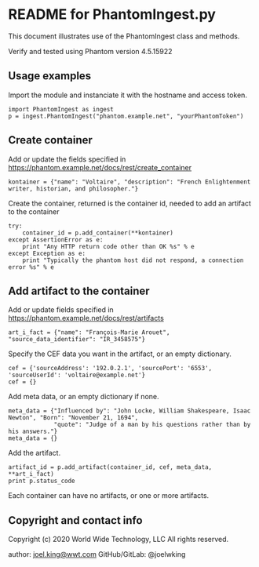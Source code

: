 # README for PhantomIngest.py

This document illustrates use of the PhantomIngest class and methods.

Verify and tested using Phantom version 4.5.15922

## Usage examples
Import the module and instanciate it with the hostname and access token.
```
import PhantomIngest as ingest
p = ingest.PhantomIngest("phantom.example.net", "yourPhantomToken")
```
## Create container

Add or update the fields specified in https://phantom.example.net/docs/rest/create_container
```
kontainer = {"name": "Voltaire", "description": "French Enlightenment writer, historian, and philosopher."}
```
Create the container, returned is the container id, needed to add an artifact to the container
```
try:
    container_id = p.add_container(**kontainer)
except AssertionError as e:
    print "Any HTTP return code other than OK %s" % e
except Exception as e:
    print "Typically the phantom host did not respond, a connection error %s" % e
```

## Add artifact to the container
Add or update fields specified in https://phantom.example.net/docs/rest/artifacts
```
art_i_fact = {"name": "François-Marie Arouet", "source_data_identifier": "IR_3458575"}
```
Specify the CEF data you want in the artifact, or an empty dictionary.
```
cef = {'sourceAddress': '192.0.2.1', 'sourcePort': '6553', 'sourceUserId': 'voltaire@example.net'}
cef = {}
```
Add meta data, or an empty dictionary if none.
```
meta_data = {"Influenced by": "John Locke, William Shakespeare, Isaac Newton", "Born": "November 21, 1694",
             "quote": "Judge of a man by his questions rather than by his answers."}
meta_data = {}
```
Add the artifact.
```
artifact_id = p.add_artifact(container_id, cef, meta_data, **art_i_fact)
print p.status_code
```
Each container can have no artifacts, or one or more artifacts.

## Copyright and contact info
Copyright (c) 2020 World Wide Technology, LLC
All rights reserved.

author: joel.king@wwt.com  GitHub/GitLab: @joelwking


